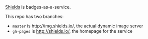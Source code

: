 [Shields](http://shields.io/) is badges-as-a-service.

This repo has two branches:

 - `master` is http://img.shields.io/, the actual dynamic image server
 - `gh-pages` is http://shields.io/, the homepage for the service
